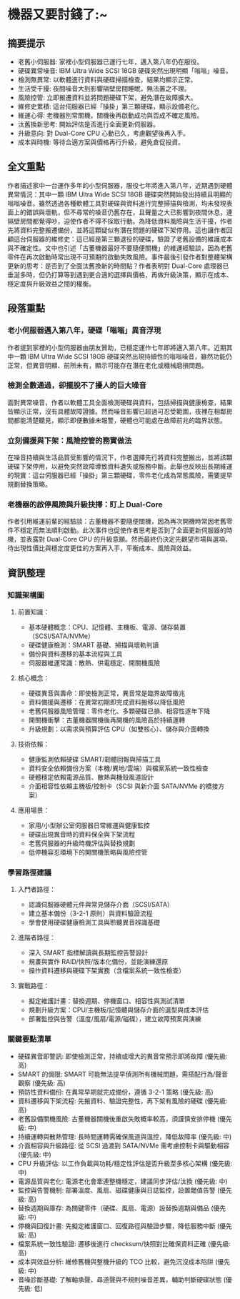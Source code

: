 # 機器又要討錢了:~

## 摘要提示
- 老舊小伺服器: 家裡小型伺服器已運行七年，邁入第八年仍在服役。
- 硬碟異常噪音: IBM Ultra Wide SCSI 18GB 硬碟突然出現明顯「嗡嗡」噪音。
- 檢測無異常: 以軟體進行資料與硬碟掃描檢查，結果均顯示正常。
- 生活受干擾: 夜間噪音大到影響隔壁房間睡眠，無法置之不理。
- 風險控管: 立即搬遷資料並將問題硬碟下架，避免潛在故障擴大。
- 維修史累積: 這台伺服器已經「操掛」第三顆硬碟，顯示設備老化。
- 維運心得: 老機器別常關機，關機後再啟動成功與否成不確定風險。
- 汰舊換新思考: 開始評估是否進行全面更新伺服器。
- 升級意向: 對 Dual-Core CPU 心動已久，考慮觀望後再入手。
- 成本與時機: 等待合適方案與價格再行升級，避免倉促投資。

## 全文重點
作者描述家中一台運作多年的小型伺服器，服役七年將進入第八年，近期遇到硬體異常情況：其中一顆 IBM Ultra Wide SCSI 18GB 硬碟突然開始發出持續且明顯的嗡嗡噪音。雖然透過各種軟體工具對硬碟與資料進行完整掃描與檢測，均未發現表面上的錯誤與壞軌，但不尋常的噪音仍舊存在，且聲量之大已影響到夜間休息，連隔壁房間都覺得吵，迫使作者不得不採取行動。為降低資料風險與生活干擾，作者先將資料完整搬遷備份，並將這顆疑似有潛在問題的硬碟下架停用。這也讓作者回顧這台伺服器的維修史：這已經是第三顆退役的硬碟，驗證了老舊設備的維護成本與不確定性。文中也引述「古董機器最好不要隨便關機」的維運經驗談，因為老舊零件在再次啟動時常出現不可預期的啟動失敗風險。事件最後引發作者對整體架構更新的思考：是否到了全面汰舊換新的時間點？作者表明對 Dual-Core 處理器已垂涎多時，但仍打算等到遇到更合適的選擇與價格，再做升級決策，顯示在成本、穩定度與升級效益之間的權衡。

## 段落重點
### 老小伺服器邁入第八年，硬碟「嗡嗡」異音浮現
作者提到家裡的小型伺服器由朋友贊助，已穩定運作七年即將邁入第八年。近期其中一顆 IBM Ultra Wide SCSI 18GB 硬碟突然出現持續性的嗡嗡噪音，雖然功能仍正常，但異音明顯、前所未有，顯示可能存在潛在老化或機械磨損問題。

### 檢測全數通過，卻擺脫不了擾人的巨大噪音
面對異常噪音，作者以軟體工具全面檢測硬碟與資料，包括掃描與健康檢查，結果皆顯示正常，沒有具體故障證據。然而噪音影響已超過可忍受範圍，夜裡在相鄰房間都能清楚聽見，顯示即便數據未報警，硬體也可能處在故障前兆的臨界狀態。

### 立刻備援與下架：風險控管的務實做法
在噪音持續與生活品質受影響的情況下，作者選擇先行將資料完整搬出，並將該顆硬碟下架停用，以避免突然故障導致資料遺失或服務中斷。此舉也反映出長期維運的現實：這台伺服器已經「操掛」第三顆硬碟，零件老化成為常態風險，需要提早規劃替換策略。

### 老機器的啟停風險與升級抉擇：盯上 Dual-Core
作者引用維運前輩的經驗談：古董機器不要隨便關機，因為再次開機時常因老舊零件不穩定而無法順利啟動。此次事件也促使作者思考是否到了全面更新伺服器的時機，並表露對 Dual-Core CPU 的升級意願。然而最終仍決定先觀望市場與選項，待出現性價比與穩定度更佳的方案再入手，平衡成本、風險與效益。

## 資訊整理

### 知識架構圖
1. 前置知識：
   - 基本硬體概念：CPU、記憶體、主機板、電源、儲存裝置（SCSI/SATA/NVMe）
   - 硬碟健康檢測：SMART 基礎、掃描與壞軌判讀
   - 備份與資料遷移的基本流程與工具
   - 伺服器維運常識：散熱、供電穩定、開關機風險

2. 核心概念：
   - 硬碟異音與壽命：即使檢測正常，異音常是臨界故障徵兆
   - 資料備援與遷移：在異常初期即完成資料搬移以降低風險
   - 老舊伺服器風險管理：零件老化、多顆硬碟已損、相容性逐年下降
   - 開關機衝擊：古董機器關機後再開機的風險高於持續運轉
   - 升級規劃：以需求與預算評估 CPU（如雙核心）、儲存與介面轉換

3. 技術依賴：
   - 健康監測依賴硬碟 SMART/韌體回報與掃描工具
   - 資料安全依賴備份方案（本機/異地/雲端）與檔案系統一致性檢查
   - 硬體穩定依賴電源品質、散熱與機殼風道設計
   - 介面相容性依賴主機板/控制卡（SCSI 與新介面 SATA/NVMe 的橋接方案）

4. 應用場景：
   - 家用/小型辦公室伺服器日常維運與健康監控
   - 硬碟出現異音時的資料保全與下架流程
   - 老舊伺服器的升級時機評估與替換規劃
   - 低停機容忍環境下的開關機策略與風險控管

### 學習路徑建議
1. 入門者路徑：
   - 認識伺服器硬體元件與常見儲存介面（SCSI/SATA）
   - 建立基本備份（3-2-1 原則）與資料驗證流程
   - 學會使用硬碟健康檢測工具與聆聽異音辨識基礎

2. 進階者路徑：
   - 深入 SMART 指標解讀與長期監控告警設計
   - 規畫與實作 RAID/快照/版本化備份，並能演練還原
   - 操作資料遷移與硬碟下架實務（含檔案系統一致性檢查）

3. 實戰路徑：
   - 擬定維護計畫：替換週期、停機窗口、相容性與測試清單
   - 規劃升級方案：CPU/主機板/記憶體與儲存介面的選型與成本評估
   - 部署監控與告警（溫度/風扇/電源/磁碟），建立故障預案與演練

### 關鍵要點清單
- 硬碟異音即警訊: 即使檢測正常，持續或增大的異音常預示即將故障 (優先級: 高)
- SMART 的侷限: SMART 可能無法提早偵測所有機械問題，需搭配行為/聲音觀察 (優先級: 高)
- 預防性資料備份: 在異常早期就完成備份，遵循 3-2-1 策略 (優先級: 高)
- 資料遷移與下架流程: 先搬資料、驗證完整性，再下架有風險的硬碟 (優先級: 高)
- 老舊設備關機風險: 古董機器關機後重啟失敗概率較高，須謹慎安排停機 (優先級: 中)
- 持續運轉與散熱管理: 長時間運轉需確保風道與溫控，降低故障率 (優先級: 中)
- 介面相容與升級路徑: 從 SCSI 過渡到 SATA/NVMe 需考慮控制卡與驅動相容 (優先級: 中)
- CPU 升級評估: 以工作負載與功耗/穩定性評估是否升級至多核心架構 (優先級: 中)
- 電源品質與老化: 電源老化會牽連整機穩定，建議同步評估/汰換 (優先級: 中)
- 監控與告警機制: 部署溫度、風扇、磁碟健康與日誌監控，設置閾值告警 (優先級: 高)
- 替換週期與庫存: 為關鍵零件（硬碟、風扇、電源）設替換週期與備品 (優先級: 中)
- 停機與回復計畫: 先擬定維護窗口、回復路徑與驗證步驟，降低服務中斷 (優先級: 高)
- 檔案系統一致性驗證: 遷移後進行 checksum/快照對比確保資料正確 (優先級: 高)
- 成本與效益分析: 維修舊機與整機升級的 TCO 比較，避免沉沒成本陷阱 (優先級: 中)
- 音噪診斷基礎: 了解軸承聲、尋道聲與不規則噪音差異，輔助判斷硬碟狀態 (優先級: 低)
